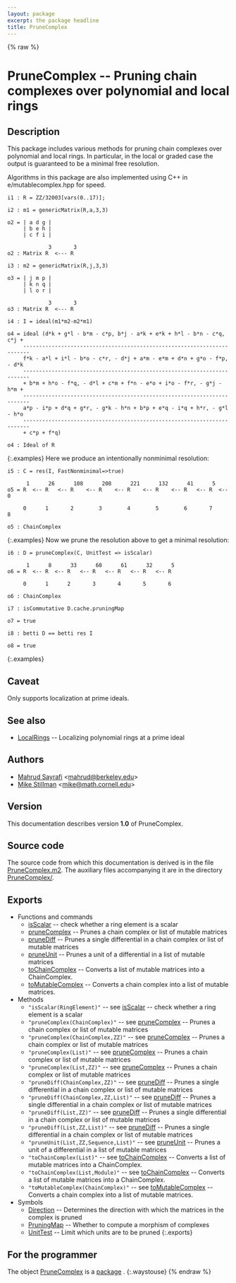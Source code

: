 ```yaml
---
layout: package
excerpt: the package headline
title: PruneComplex
---
```

{% raw %}
# PruneComplex -- Pruning chain complexes over polynomial and local rings

## Description
This package includes various methods for pruning chain complexes over polynomial and local rings. In particular, in the local or graded case the output is guaranteed to be a minimal free resolution.

Algorithms in this package are also implemented using C++ in e/mutablecomplex.hpp for speed.

```M2
i1 : R = ZZ/32003[vars(0..17)];

i2 : m1 = genericMatrix(R,a,3,3)

o2 = | a d g |
     | b e h |
     | c f i |

             3       3
o2 : Matrix R  <--- R

i3 : m2 = genericMatrix(R,j,3,3)

o3 = | j m p |
     | k n q |
     | l o r |

             3       3
o3 : Matrix R  <--- R

i4 : I = ideal(m1*m2-m2*m1)

o4 = ideal (d*k + g*l - b*m - c*p, b*j - a*k + e*k + h*l - b*n - c*q, c*j +
     ------------------------------------------------------------------------
     f*k - a*l + i*l - b*o - c*r, - d*j + a*m - e*m + d*n + g*o - f*p, - d*k
     ------------------------------------------------------------------------
     + b*m + h*o - f*q, - d*l + c*m + f*n - e*o + i*o - f*r, - g*j - h*m +
     ------------------------------------------------------------------------
     a*p - i*p + d*q + g*r, - g*k - h*n + b*p + e*q - i*q + h*r, - g*l - h*o
     ------------------------------------------------------------------------
     + c*p + f*q)

o4 : Ideal of R
```
{:.examples}
Here we produce an intentionally nonminimal resolution:

```M2
i5 : C = res(I, FastNonminimal=>true)

      1      26      108      208      221      132      41      5
o5 = R  <-- R   <-- R    <-- R    <-- R    <-- R    <-- R   <-- R  <-- 0
                                                                        
     0      1       2        3        4        5        6       7      8

o5 : ChainComplex
```
{:.examples}
Now we prune the resolution above to get a minimal resolution:

```M2
i6 : D = pruneComplex(C, UnitTest => isScalar)

      1      8      33      60      61      32      5
o6 = R  <-- R  <-- R   <-- R   <-- R   <-- R   <-- R
                                                    
     0      1      2       3       4       5       6

o6 : ChainComplex

i7 : isCommutative D.cache.pruningMap

o7 = true

i8 : betti D == betti res I

o8 = true
```
{:.examples}

## Caveat
Only supports localization at prime ideals.

## See also

- <a title="Localizing polynomial rings at a prime ideal" href="/home/mahrud/Projects/M2/M2/M2/BUILD/build/usr-dist/common/share/doc/Macaulay2/LocalRings/html/index.html">LocalRings</a> -- Localizing polynomial rings at a prime ideal

## Authors

- [Mahrud Sayrafi](http://ocf.berkeley.edu/~mahrud/) <[mahrud@berkeley.edu](mailto:mahrud@berkeley.edu)>
- [Mike Stillman](http://www.math.cornell.edu/~mike/) <[mike@math.cornell.edu](mailto:mike@math.cornell.edu)>

## Version
This documentation describes version **1.0** of PruneComplex.

## Source code
The source code from which this documentation is derived is in the file [PruneComplex.m2](share/Macaulay2/PruneComplex.m2). The auxiliary files accompanying it are in the directory [PruneComplex/](share/Macaulay2/PruneComplex/).

## Exports

- Functions and commands
  - <a title="check whether a ring element is a scalar" href="/home/mahrud/Projects/M2/M2/M2/BUILD/build/usr-dist/common/share/doc/Macaulay2/PruneComplex/html/_is__Scalar.html">isScalar</a> -- check whether a ring element is a scalar
  - <a title="Prunes a chain complex or list of mutable matrices" href="/home/mahrud/Projects/M2/M2/M2/BUILD/build/usr-dist/common/share/doc/Macaulay2/PruneComplex/html/_prune__Complex.html">pruneComplex</a> -- Prunes a chain complex or list of mutable matrices
  - <a title="Prunes a single differential in a chain complex or list of mutable matrices" href="/home/mahrud/Projects/M2/M2/M2/BUILD/build/usr-dist/common/share/doc/Macaulay2/PruneComplex/html/_prune__Diff.html">pruneDiff</a> -- Prunes a single differential in a chain complex or list of mutable matrices
  - <a title="Prunes a unit of a differential in a list of mutable matrices" href="/home/mahrud/Projects/M2/M2/M2/BUILD/build/usr-dist/common/share/doc/Macaulay2/PruneComplex/html/_prune__Unit.html">pruneUnit</a> -- Prunes a unit of a differential in a list of mutable matrices
  - <a title="Converts a list of mutable matrices into a ChainComplex." href="/home/mahrud/Projects/M2/M2/M2/BUILD/build/usr-dist/common/share/doc/Macaulay2/PruneComplex/html/_to__Chain__Complex.html">toChainComplex</a> -- Converts a list of mutable matrices into a ChainComplex.
  - <a title="Converts a chain complex into a list of mutable matrices." href="/home/mahrud/Projects/M2/M2/M2/BUILD/build/usr-dist/common/share/doc/Macaulay2/PruneComplex/html/_to__Mutable__Complex.html">toMutableComplex</a> -- Converts a chain complex into a list of mutable matrices.
- Methods
  - `"isScalar(RingElement)"` -- see <a title="check whether a ring element is a scalar" href="/home/mahrud/Projects/M2/M2/M2/BUILD/build/usr-dist/common/share/doc/Macaulay2/PruneComplex/html/_is__Scalar.html">isScalar</a> -- check whether a ring element is a scalar
  - `"pruneComplex(ChainComplex)"` -- see <a title="Prunes a chain complex or list of mutable matrices" href="/home/mahrud/Projects/M2/M2/M2/BUILD/build/usr-dist/common/share/doc/Macaulay2/PruneComplex/html/_prune__Complex.html">pruneComplex</a> -- Prunes a chain complex or list of mutable matrices
  - `"pruneComplex(ChainComplex,ZZ)"` -- see <a title="Prunes a chain complex or list of mutable matrices" href="/home/mahrud/Projects/M2/M2/M2/BUILD/build/usr-dist/common/share/doc/Macaulay2/PruneComplex/html/_prune__Complex.html">pruneComplex</a> -- Prunes a chain complex or list of mutable matrices
  - `"pruneComplex(List)"` -- see <a title="Prunes a chain complex or list of mutable matrices" href="/home/mahrud/Projects/M2/M2/M2/BUILD/build/usr-dist/common/share/doc/Macaulay2/PruneComplex/html/_prune__Complex.html">pruneComplex</a> -- Prunes a chain complex or list of mutable matrices
  - `"pruneComplex(List,ZZ)"` -- see <a title="Prunes a chain complex or list of mutable matrices" href="/home/mahrud/Projects/M2/M2/M2/BUILD/build/usr-dist/common/share/doc/Macaulay2/PruneComplex/html/_prune__Complex.html">pruneComplex</a> -- Prunes a chain complex or list of mutable matrices
  - `"pruneDiff(ChainComplex,ZZ)"` -- see <a title="Prunes a single differential in a chain complex or list of mutable matrices" href="/home/mahrud/Projects/M2/M2/M2/BUILD/build/usr-dist/common/share/doc/Macaulay2/PruneComplex/html/_prune__Diff.html">pruneDiff</a> -- Prunes a single differential in a chain complex or list of mutable matrices
  - `"pruneDiff(ChainComplex,ZZ,List)"` -- see <a title="Prunes a single differential in a chain complex or list of mutable matrices" href="/home/mahrud/Projects/M2/M2/M2/BUILD/build/usr-dist/common/share/doc/Macaulay2/PruneComplex/html/_prune__Diff.html">pruneDiff</a> -- Prunes a single differential in a chain complex or list of mutable matrices
  - `"pruneDiff(List,ZZ)"` -- see <a title="Prunes a single differential in a chain complex or list of mutable matrices" href="/home/mahrud/Projects/M2/M2/M2/BUILD/build/usr-dist/common/share/doc/Macaulay2/PruneComplex/html/_prune__Diff.html">pruneDiff</a> -- Prunes a single differential in a chain complex or list of mutable matrices
  - `"pruneDiff(List,ZZ,List)"` -- see <a title="Prunes a single differential in a chain complex or list of mutable matrices" href="/home/mahrud/Projects/M2/M2/M2/BUILD/build/usr-dist/common/share/doc/Macaulay2/PruneComplex/html/_prune__Diff.html">pruneDiff</a> -- Prunes a single differential in a chain complex or list of mutable matrices
  - `"pruneUnit(List,ZZ,Sequence,List)"` -- see <a title="Prunes a unit of a differential in a list of mutable matrices" href="/home/mahrud/Projects/M2/M2/M2/BUILD/build/usr-dist/common/share/doc/Macaulay2/PruneComplex/html/_prune__Unit.html">pruneUnit</a> -- Prunes a unit of a differential in a list of mutable matrices
  - `"toChainComplex(List)"` -- see <a title="Converts a list of mutable matrices into a ChainComplex." href="/home/mahrud/Projects/M2/M2/M2/BUILD/build/usr-dist/common/share/doc/Macaulay2/PruneComplex/html/_to__Chain__Complex.html">toChainComplex</a> -- Converts a list of mutable matrices into a ChainComplex.
  - `"toChainComplex(List,Module)"` -- see <a title="Converts a list of mutable matrices into a ChainComplex." href="/home/mahrud/Projects/M2/M2/M2/BUILD/build/usr-dist/common/share/doc/Macaulay2/PruneComplex/html/_to__Chain__Complex.html">toChainComplex</a> -- Converts a list of mutable matrices into a ChainComplex.
  - `"toMutableComplex(ChainComplex)"` -- see <a title="Converts a chain complex into a list of mutable matrices." href="/home/mahrud/Projects/M2/M2/M2/BUILD/build/usr-dist/common/share/doc/Macaulay2/PruneComplex/html/_to__Mutable__Complex.html">toMutableComplex</a> -- Converts a chain complex into a list of mutable matrices.
- Symbols
  - <a title="Determines the direction with which the matrices in the complex is pruned" href="/home/mahrud/Projects/M2/M2/M2/BUILD/build/usr-dist/common/share/doc/Macaulay2/PruneComplex/html/___Direction.html">Direction</a> -- Determines the direction with which the matrices in the complex is pruned
  - <a title="Whether to compute a morphism of complexes" href="/home/mahrud/Projects/M2/M2/M2/BUILD/build/usr-dist/common/share/doc/Macaulay2/PruneComplex/html/___Pruning__Map.html">PruningMap</a> -- Whether to compute a morphism of complexes
  - <a title="Limit which units are to be pruned" href="/home/mahrud/Projects/M2/M2/M2/BUILD/build/usr-dist/common/share/doc/Macaulay2/PruneComplex/html/___Unit__Test.html">UnitTest</a> -- Limit which units are to be pruned
{:.exports}

## For the programmer
The object <a title="Pruning chain complexes over polynomial and local rings" href="/home/mahrud/Projects/M2/M2/M2/BUILD/build/usr-dist/common/share/doc/Macaulay2/PruneComplex/html/index.html">PruneComplex</a> is a <a title="the class of all packages" href="/home/mahrud/Projects/M2/M2/M2/BUILD/build/usr-dist/common/share/doc/Macaulay2/Macaulay2Doc/html/___Package.html">package</a>
.
{:.waystouse}
{% endraw %}